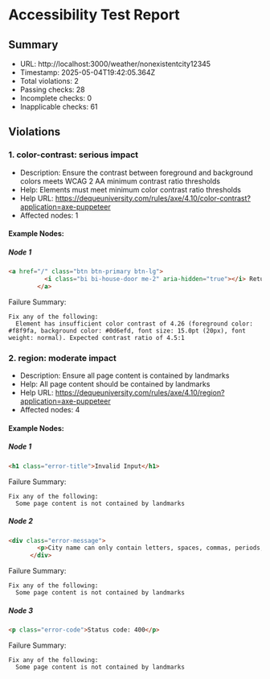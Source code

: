 # Accessibility Test Report

## Summary

- URL: http://localhost:3000/weather/nonexistentcity12345
- Timestamp: 2025-05-04T19:42:05.364Z
- Total violations: 2
- Passing checks: 28
- Incomplete checks: 0
- Inapplicable checks: 61

## Violations

### 1. color-contrast: serious impact

- Description: Ensure the contrast between foreground and background colors meets WCAG 2 AA minimum contrast ratio thresholds
- Help: Elements must meet minimum color contrast ratio thresholds
- Help URL: https://dequeuniversity.com/rules/axe/4.10/color-contrast?application=axe-puppeteer
- Affected nodes: 1

#### Example Nodes:

##### Node 1
```html
<a href="/" class="btn btn-primary btn-lg">
          <i class="bi bi-house-door me-2" aria-hidden="true"></i> Return to Home
        </a>
```

Failure Summary:
```
Fix any of the following:
  Element has insufficient color contrast of 4.26 (foreground color: #f8f9fa, background color: #0d6efd, font size: 15.0pt (20px), font weight: normal). Expected contrast ratio of 4.5:1
```

### 2. region: moderate impact

- Description: Ensure all page content is contained by landmarks
- Help: All page content should be contained by landmarks
- Help URL: https://dequeuniversity.com/rules/axe/4.10/region?application=axe-puppeteer
- Affected nodes: 4

#### Example Nodes:

##### Node 1
```html
<h1 class="error-title">Invalid Input</h1>
```

Failure Summary:
```
Fix any of the following:
  Some page content is not contained by landmarks
```

##### Node 2
```html
<div class="error-message">
        <p>City name can only contain letters, spaces, commas, periods, and hyphens</p>
      </div>
```

Failure Summary:
```
Fix any of the following:
  Some page content is not contained by landmarks
```

##### Node 3
```html
<p class="error-code">Status code: 400</p>
```

Failure Summary:
```
Fix any of the following:
  Some page content is not contained by landmarks
```

